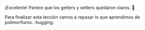 ¡Excelente! Parece que los getters y setters quedaron claros. :clap:

Para finalizar esta lección vamos a repasar lo que aprendimos de polimorfismo. :hugging: